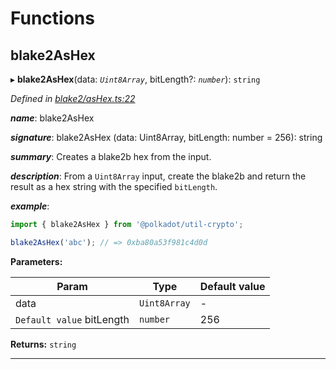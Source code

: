 

# Functions

<a id="blake2ashex"></a>

##  blake2AsHex

▸ **blake2AsHex**(data: *`Uint8Array`*, bitLength?: *`number`*): `string`

*Defined in [blake2/asHex.ts:22](https://github.com/polkadot-js/common/blob/0ddac0a/packages/util-crypto/src/blake2/asHex.ts#L22)*

*__name__*: blake2AsHex

*__signature__*: blake2AsHex (data: Uint8Array, bitLength: number = 256): string

*__summary__*: Creates a blake2b hex from the input.

*__description__*: From a `Uint8Array` input, create the blake2b and return the result as a hex string with the specified `bitLength`.

*__example__*:   

```javascript
import { blake2AsHex } from '@polkadot/util-crypto';

blake2AsHex('abc'); // => 0xba80a53f981c4d0d
```

**Parameters:**

| Param | Type | Default value |
| ------ | ------ | ------ |
| data | `Uint8Array` | - |
| `Default value` bitLength | `number` | 256 |

**Returns:** `string`

___

